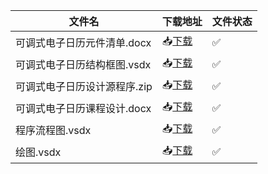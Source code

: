 |文件名|下载地址|文件状态|
|--|--|--|
|可调式电子日历元件清单.docx|📥[下载](https://github.com/ZHlovecat/ycitedu/raw/main/%E7%9B%90%E5%9F%8E%E5%B7%A5%E5%AD%A6%E9%99%A2%E8%AF%BE%E7%A8%8B%E6%94%BB%E7%95%A5%E5%85%B1%E4%BA%AB%E8%AE%A1%E5%88%92/%E5%8D%95%E7%89%87%E6%9C%BA%E8%AF%BE%E7%A8%8B%E8%AE%BE%E8%AE%A1/%E5%8F%AF%E8%B0%83%E5%BC%8F%E7%94%B5%E5%AD%90%E6%97%A5%E5%8E%86%E5%85%83%E4%BB%B6%E6%B8%85%E5%8D%95.docx)|✅|
|可调式电子日历结构框图.vsdx|📥[下载](https://github.com/ZHlovecat/ycitedu/raw/main/%E7%9B%90%E5%9F%8E%E5%B7%A5%E5%AD%A6%E9%99%A2%E8%AF%BE%E7%A8%8B%E6%94%BB%E7%95%A5%E5%85%B1%E4%BA%AB%E8%AE%A1%E5%88%92/%E5%8D%95%E7%89%87%E6%9C%BA%E8%AF%BE%E7%A8%8B%E8%AE%BE%E8%AE%A1/%E5%8F%AF%E8%B0%83%E5%BC%8F%E7%94%B5%E5%AD%90%E6%97%A5%E5%8E%86%E7%BB%93%E6%9E%84%E6%A1%86%E5%9B%BE.vsdx)|✅|
|可调式电子日历设计源程序.zip|📥[下载](https://github.com/ZHlovecat/ycitedu/raw/main/%E7%9B%90%E5%9F%8E%E5%B7%A5%E5%AD%A6%E9%99%A2%E8%AF%BE%E7%A8%8B%E6%94%BB%E7%95%A5%E5%85%B1%E4%BA%AB%E8%AE%A1%E5%88%92/%E5%8D%95%E7%89%87%E6%9C%BA%E8%AF%BE%E7%A8%8B%E8%AE%BE%E8%AE%A1/%E5%8F%AF%E8%B0%83%E5%BC%8F%E7%94%B5%E5%AD%90%E6%97%A5%E5%8E%86%E8%AE%BE%E8%AE%A1%E6%BA%90%E7%A8%8B%E5%BA%8F.zip)|✅|
|可调式电子日历课程设计.docx|📥[下载](https://github.com/ZHlovecat/ycitedu/raw/main/%E7%9B%90%E5%9F%8E%E5%B7%A5%E5%AD%A6%E9%99%A2%E8%AF%BE%E7%A8%8B%E6%94%BB%E7%95%A5%E5%85%B1%E4%BA%AB%E8%AE%A1%E5%88%92/%E5%8D%95%E7%89%87%E6%9C%BA%E8%AF%BE%E7%A8%8B%E8%AE%BE%E8%AE%A1/%E5%8F%AF%E8%B0%83%E5%BC%8F%E7%94%B5%E5%AD%90%E6%97%A5%E5%8E%86%E8%AF%BE%E7%A8%8B%E8%AE%BE%E8%AE%A1.docx)|✅|
|程序流程图.vsdx|📥[下载](https://github.com/ZHlovecat/ycitedu/raw/main/%E7%9B%90%E5%9F%8E%E5%B7%A5%E5%AD%A6%E9%99%A2%E8%AF%BE%E7%A8%8B%E6%94%BB%E7%95%A5%E5%85%B1%E4%BA%AB%E8%AE%A1%E5%88%92/%E5%8D%95%E7%89%87%E6%9C%BA%E8%AF%BE%E7%A8%8B%E8%AE%BE%E8%AE%A1/%E7%A8%8B%E5%BA%8F%E6%B5%81%E7%A8%8B%E5%9B%BE.vsdx)|✅|
|绘图.vsdx|📥[下载](https://github.com/ZHlovecat/ycitedu/raw/main/%E7%9B%90%E5%9F%8E%E5%B7%A5%E5%AD%A6%E9%99%A2%E8%AF%BE%E7%A8%8B%E6%94%BB%E7%95%A5%E5%85%B1%E4%BA%AB%E8%AE%A1%E5%88%92/%E5%8D%95%E7%89%87%E6%9C%BA%E8%AF%BE%E7%A8%8B%E8%AE%BE%E8%AE%A1/%E7%BB%98%E5%9B%BE.vsdx)|✅|